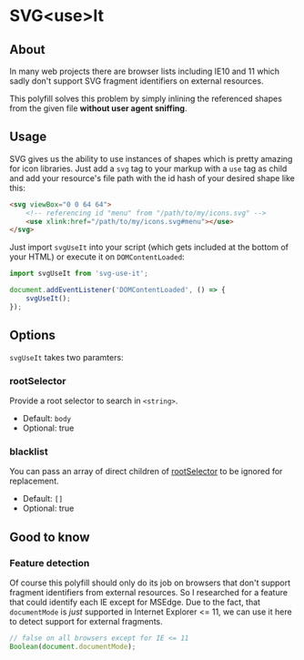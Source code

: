 # SVG&lt;use&gt;It

## About

In many web projects there are browser lists including IE10 and 11
which sadly don't support SVG fragment identifiers on external resources.

This polyfill solves this problem by simply inlining the referenced shapes from
the given file **without user agent sniffing**.

## Usage

SVG gives us the ability to use instances of shapes which is pretty amazing for
icon libraries.
Just add a `svg` tag to your markup with a `use` tag as child and add your
resource's file path with the id hash of your desired shape like this:

```html
<svg viewBox="0 0 64 64">
    <!-- referencing id "menu" from "/path/to/my/icons.svg" -->
    <use xlink:href="/path/to/my/icons.svg#menu"></use>
</svg>
```

Just import `svgUseIt` into your script (which gets included at the bottom of
your HTML) or execute it on `DOMContentLoaded`:
```javascript
import svgUseIt from 'svg-use-it';

document.addEventListener('DOMContentLoaded', () => {
	svgUseIt();
});
```

## Options
`svgUseIt` takes two paramters:

### rootSelector
Provide a root selector to search in `<string>`.

* Default: `body`
* Optional: true

### blacklist
You can pass an array of direct children of [rootSelector](#rootSelector) to be
ignored for replacement.

* Default: `[]`
* Optional: true

## Good to know

### Feature detection
Of course this polyfill should only do its job on browsers that don't support
fragment identifiers from external resources.
So I researched for a feature that could identify each IE except for MSEdge.
Due to the fact, that `documentMode` is *just* supported in
Internet Explorer <= 11, we can use it here to detect support for external
fragments.

```javascript
// false on all browsers except for IE <= 11
Boolean(document.documentMode);
```
